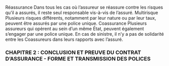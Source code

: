 Réassurance
Dans tous les cas où l’assureur se réassure contre les risques qu’il a assurés, il reste seul responsable vis-à-vis de l’assuré.
Multirisque
Plusieurs risques différents, notamment par leur nature ou par leur taux, peuvent être assurés par une police unique.
Coassurance
Plusieurs assureurs qui opèrent au sein d’un même État, peuvent également s’engager par une police unique. En cas de sinistre, il n’y a pas de solidarité entre les Coassureurs dans leurs rapports avec l’assuré.
### CHAPITRE 2 : CONCLUSION ET PREUVE DU CONTRAT D’ASSURANCE - FORME ET TRANSMISSION DES POLICES